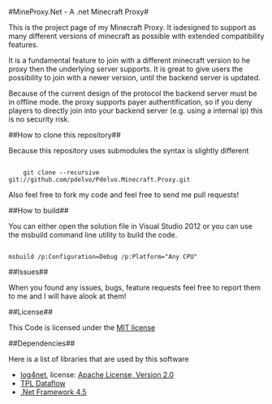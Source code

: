#MineProxy.Net - A .net Minecraft Proxy#

This is the project page of my Minecraft Proxy. It isdesigned to support as many different versions of minecraft as possible with extended compatibility features.

It is a fundamental feature to join with a different minecraft version to he proxy then the underlying server supports. It is great to give users the possibility to join with a newer version, until the backend server is updated.

Because of the current design of the protocol the backend server must be in offline mode. the proxy supports payer authentification, so if you deny players to directly join into your backend server (e.g. using a internal ip) this is no security risk.

##How to clone this repository##

Because this repository uses submodules the syntax is slightly different

<code>
	git clone --recursive git://github.com/pdelvo/Pdelvo.Minecraft.Proxy.git
</code>

Also feel free to fork my code and feel free to send me pull requests!

##How to build##

You can either open the solution file in Visual Studio 2012 or you can use the msbuild command line utility to build the code.

<code>
msbuild /p:Configuration=Debug /p:Platform="Any CPU"
</code>

##Issues##

When you found any issues, bugs, feature requests feel free to report them to me and I will have alook at them!

##License##

This Code is licensed under the [MIT license](http://www.opensource.org/licenses/mit-license.php/)

##Dependencies##

Here is a list of libraries that are used by this software

* [log4net](http://logging.apache.org/log4net/), license: [Apache License, Version 2.0](http://logging.apache.org/log4net/license.html)
* [TPL Dataflow](http://msdn.microsoft.com/en-us/devlabs/gg585582.aspx)
* [.Net Framework 4.5](http://www.microsoft.com/net/)